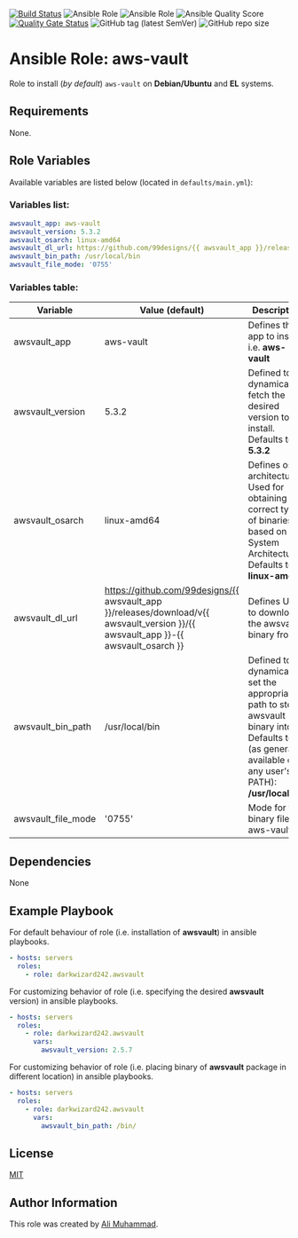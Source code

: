 [![Build Status](https://travis-ci.com/darkwizard242/ansible-role-awsvault.svg?branch=master)](https://travis-ci.com/darkwizard242/ansible-role-awsvault) ![Ansible Role](https://img.shields.io/ansible/role/47488?color=dark%20green%20) ![Ansible Role](https://img.shields.io/ansible/role/d/47488?label=role%20downloads) ![Ansible Quality Score](https://img.shields.io/ansible/quality/47488?label=ansible%20quality%20score) [![Quality Gate Status](https://sonarcloud.io/api/project_badges/measure?project=ansible-role-awsvault&metric=alert_status)](https://sonarcloud.io/dashboard?id=ansible-role-awsvault) ![GitHub tag (latest SemVer)](https://img.shields.io/github/tag/darkwizard242/ansible-role-awsvault?label=release) ![GitHub repo size](https://img.shields.io/github/repo-size/darkwizard242/ansible-role-awsvault?color=orange&style=flat-square)

# Ansible Role: aws-vault

Role to install (_by default_) `aws-vault` on **Debian/Ubuntu** and **EL** systems.

## Requirements

None.

## Role Variables

Available variables are listed below (located in `defaults/main.yml`):

### Variables list:

```yaml
awsvault_app: aws-vault
awsvault_version: 5.3.2
awsvault_osarch: linux-amd64
awsvault_dl_url: https://github.com/99designs/{{ awsvault_app }}/releases/download/v{{ awsvault_version }}/{{ awsvault_app }}-{{ awsvault_osarch }}
awsvault_bin_path: /usr/local/bin
awsvault_file_mode: '0755'
```

### Variables table:

Variable           | Value (default)                                                                                                                      | Description
------------------ | ------------------------------------------------------------------------------------------------------------------------------------ | ----------------------------------------------------------------------------------------------------------------------------------------------------------
awsvault_app       | aws-vault                                                                                                                            | Defines the app to install i.e. **aws-vault**
awsvault_version   | 5.3.2                                                                                                                                | Defined to dynamically fetch the desired version to install. Defaults to: **5.3.2**
awsvault_osarch    | linux-amd64                                                                                                                          | Defines os architecture. Used for obtaining the correct type of binaries based on OS System Architecture. Defaults to: **linux-amd64**
awsvault_dl_url    | <https://github.com/99designs/{{> awsvault_app }}/releases/download/v{{ awsvault_version }}/{{ awsvault_app }}-{{ awsvault_osarch }} | Defines URL to download the awsvault binary from.
awsvault_bin_path  | /usr/local/bin                                                                                                                       | Defined to dynamically set the appropriate path to store awsvault binary into. Defaults to (as generally available on any user's PATH): **/usr/local/bin**
awsvault_file_mode | '0755'                                                                                                                               | Mode for the binary file of aws-vault.

## Dependencies

None

## Example Playbook

For default behaviour of role (i.e. installation of **awsvault**) in ansible playbooks.

```yaml
- hosts: servers
  roles:
    - role: darkwizard242.awsvault
```

For customizing behavior of role (i.e. specifying the desired **awsvault** version) in ansible playbooks.

```yaml
- hosts: servers
  roles:
    - role: darkwizard242.awsvault
      vars:
        awsvault_version: 2.5.7
```

For customizing behavior of role (i.e. placing binary of **awsvault** package in different location) in ansible playbooks.

```yaml
- hosts: servers
  roles:
    - role: darkwizard242.awsvault
      vars:
        awsvault_bin_path: /bin/
```

## License

[MIT](https://github.com/darkwizard242/ansible-role-awsvault/blob/master/LICENSE)

## Author Information

This role was created by [Ali Muhammad](https://www.linkedin.com/in/ali-muhammad-759791130/).
